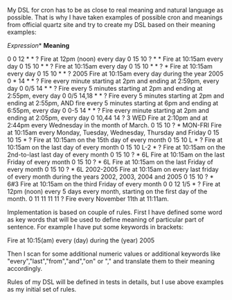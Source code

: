 My DSL for cron has to be as close to real meaning and natural language as possible. That is why I have taken examples of possible cron and meanings from official quartz site and try to create my DSL based on their meaning examples:


*Expression** 	**Meaning**

0 0 12 * * ? 	      Fire at 12pm (noon) every day
0 15 10 ? * * 	    Fire at 10:15am every day
0 15 10 * * ? 	    Fire at 10:15am every day
0 15 10 * * ? * 	  Fire at 10:15am every day
0 15 10 * * ? 2005 	Fire at 10:15am every day during the year 2005
0 * 14 * * ? 	      Fire every minute starting at 2pm and ending at 2:59pm, every day
0 0/5 14 * * ? 	    Fire every 5 minutes starting at 2pm and ending at 2:55pm, every day
0 0/5 14,18 * * ? 	Fire every 5 minutes starting at 2pm and ending at 2:55pm, AND fire every 5 minutes starting at 6pm and ending at 6:55pm, every day
0 0-5 14 * * ? 	    Fire every minute starting at 2pm and ending at 2:05pm, every day
0 10,44 14 ? 3 WED 	Fire at 2:10pm and at 2:44pm every Wednesday in the month of March.
0 15 10 ? * MON-FRI 	Fire at 10:15am every Monday, Tuesday, Wednesday, Thursday and Friday
0 15 10 15 * ? 	    Fire at 10:15am on the 15th day of every month
0 15 10 L * ? 	    Fire at 10:15am on the last day of every month
0 15 10 L-2 * ?     Fire at 10:15am on the 2nd-to-last last day of every month
0 15 10 ? * 6L 	    Fire at 10:15am on the last Friday of every month
0 15 10 ? * 6L 	    Fire at 10:15am on the last Friday of every month
0 15 10 ? * 6L 2002-2005 	Fire at 10:15am on every last friday of every month during the years 2002, 2003, 2004 and 2005
0 15 10 ? * 6#3 	  Fire at 10:15am on the third Friday of every month
0 0 12 1/5 * ? 	    Fire at 12pm (noon) every 5 days every month, starting on the first day of the month.
0 11 11 11 11 ? 	  Fire every November 11th at 11:11am.


Implementation is based on couple of rules. 
First I have defined some word as key words that will be used to define meaning of particular part of sentence.
For example I have put some keywords in brackets:

Fire at 10:15(am) every (day) during the (year) 2005 

Then I scan for some additional numeric values or additional keywords like "every","last","from","and","on" or "," and translate them to their meaning  accordingly.

Rules of my DSL will be defined in tests in details, but I use above examples as my initial set of rules.


